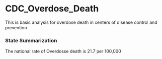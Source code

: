 # CDC_Overdose_Death
This is basic analysis for overdose death in centers of disease control and prevention 
### State Summarization
The national rate of Overdosse death is 21.7 per 100,000
